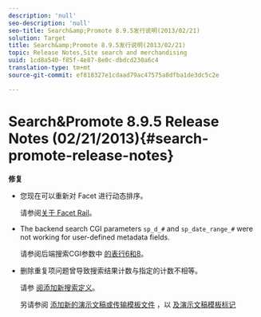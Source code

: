 ```yaml
---
description: 'null'
seo-description: 'null'
seo-title: Search&amp;Promote 8.9.5发行说明(2013/02/21)
solution: Target
title: Search&amp;Promote 8.9.5发行说明(2013/02/21)
topic: Release Notes,Site search and merchandising
uuid: 1cd8a540-f85f-4e87-8e0c-dbdcd230a6c4
translation-type: tm+mt
source-git-commit: ef818327e1cdaad79ac47575a8dfba1de3dc5c2e

---
```



# Search&amp;Promote 8.9.5 Release Notes (02/21/2013){#search-promote-release-notes}

**修复**

* 您现在可以重新对 Facet 进行动态排序。

   请参阅[关于 Facet Rail](../c-about-design-menu/c-about-facet-rails.md#concept_1FDC8BCDFFC84A0889DA670F63D5F6DB)。

* The backend search CGI parameters `sp_d_#` and `sp_date_range_#` were not working for user-defined metadata fields.

   请参阅后端搜索CGI参数中 [的表行6和8](../c-appendices/c-cgiparameters.md#reference_582E85C3886740C98FE88CA9DF7918E8)。

* 删除重复项问题曾导致搜索结果计数与指定的计数不相等。

   请参 [阅添加新搜索定义](../c-about-settings-menu/c-about-searching-menu.md#task_98D3A168AB5D4F30A1ADB6E0D48AB648)。

   另请参阅 [添加新的演示文稿或传输模板文件](../c-about-design-menu/c-about-templates.md#task_73199757B6E748CAA604902FF913F012) ，以 [及演示文稿模板标记](../c-appendices/c-templates.md#reference_F1BBF616BCEC4AD7B2548ECD3CA74C64)

